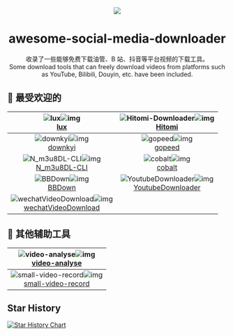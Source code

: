 <div align="center">
  <image src="https://telegraph-image.pages.dev/file/8ac10bda46c21942a3550.png"></image>
</div>
<h1 align="center">awesome-social-media-downloader </h1>
<p align="center">收录了一些能够免费下载油管、B 站、抖音等平台视频的下载工具。</br>Some download tools that can freely download videos from platforms such as YouTube, Bilibili, Douyin, etc. have been included.  </p>


## 🌟 最受欢迎的
|![lux](https://socialify.git.ci/iawia002/lux/image?description=1&forks=1&issues=1&language=1&name=1&owner=1&pulls=1&stargazers=1&theme=Light)![img](https://img.shields.io/github/stars/iawia002/lux?label=Star)</br>[lux](https://github.com/iawia002/lux)|![Hitomi-Downloader](https://socialify.git.ci/KurtBestor/Hitomi-Downloader/image?description=1&forks=1&issues=1&language=1&name=1&owner=1&pulls=1&stargazers=1&theme=Light)![img](https://img.shields.io/github/stars/KurtBestor/Hitomi-Downloader?label=Star)</br>[Hitomi](https://github.com/KurtBestor/Hitomi-Downloader)|
| :---:         |     :---:      |
|![downkyi](https://socialify.git.ci/leiurayer/downkyi/image?description=1&forks=1&issues=1&language=1&name=1&owner=1&pulls=1&stargazers=1&theme=Light)![img](https://img.shields.io/github/stars/leiurayer/downkyi?label=Star)</br>[downkyi](https://github.com/leiurayer/downkyi)|![gopeed](https://socialify.git.ci/GopeedLab/gopeed/image?description=1&forks=1&issues=1&language=1&name=1&owner=1&pulls=1&stargazers=1&theme=Light)![img](https://img.shields.io/github/stars/GopeedLab/gopeed?label=Star)</br>[gopeed](https://github.com/KurtBestor/GopeedLab/gopeed)|
|![N_m3u8DL-CLI](https://socialify.git.ci/nilaoda/N_m3u8DL-CLI/image?description=1&forks=1&issues=1&language=1&name=1&owner=1&pulls=1&stargazers=1&theme=Light)![img](https://img.shields.io/github/stars/nilaoda/N_m3u8DL-CLI?label=Star)</br>[N_m3u8DL-CLI](https://github.com/KurtBestor/nilaoda/N_m3u8DL-CLI)|![cobalt](https://socialify.git.ci/imputnet/cobalt/image?description=1&forks=1&issues=1&language=1&name=1&owner=1&pulls=1&stargazers=1&theme=Light)![img](https://img.shields.io/github/stars/imputnet/cobalt?label=Star)</br>[cobalt](https://github.com/imputnet/cobalt)|
|![BBDown](https://socialify.git.ci/nilaoda/BBDown/image?description=1&forks=1&issues=1&language=1&name=1&owner=1&pulls=1&stargazers=1&theme=Light)![img](https://img.shields.io/github/stars/nilaoda/BBDown?label=Star)</br>[BBDown](https://github.com/nilaoda/BBDown)|![YoutubeDownloader](https://socialify.git.ci/Tyrrrz/YoutubeDownloader/image?description=1&forks=1&issues=1&language=1&name=1&owner=1&pulls=1&stargazers=1&theme=Light)![img](https://img.shields.io/github/stars/Tyrrrz/YoutubeDownloader?label=Star)</br>[YoutubeDownloader](https://github.com/Tyrrrz/YoutubeDownloader)|
|![wechatVideoDownload](https://socialify.git.ci/qiye45/wechatVideoDownload/image?description=1&forks=1&issues=1&language=1&name=1&owner=1&pulls=1&stargazers=1&theme=Light)![img](https://img.shields.io/github/stars/qiye45/wechatVideoDownload?label=Star)</br>[wechatVideoDownload](https://github.com/qiye45/wechatVideoDownload)||


## 🌟 其他辅助工具
|![video-analyse](https://socialify.git.ci/ta867070117/video-analyse/image?description=1&forks=1&issues=1&language=1&name=1&owner=1&pulls=1&stargazers=1&theme=Light)![img](https://img.shields.io/github/stars/ta867070117/video-analyse?label=Star)</br>[video-analyse](https://github.com/ta867070117/video-analyse)|
| :---:         |  
|![small-video-record](https://socialify.git.ci/mabeijianxi/small-video-record/image?description=1&forks=1&issues=1&language=1&name=1&owner=1&pulls=1&stargazers=1&theme=Light)![img](https://img.shields.io/github/stars/mabeijianxi/small-video-record?label=Star)</br>[small-video-record](https://github.com/mabeijianxi/small-video-record)|

## Star History

[![Star History Chart](https://api.star-history.com/svg?repos=DangJin/awesome-social-media-downloader&type=Date)](https://star-history.com/#DangJin/awesome-social-media-downloader&Date)
